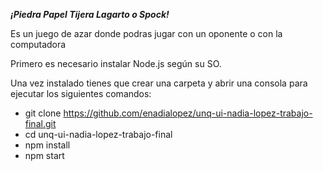 ***¡Piedra Papel Tijera Lagarto o Spock!***

Es un juego de azar donde podras jugar con un oponente o con la computadora

Primero es necesario instalar Node.js según su SO.

Una vez instalado tienes que crear una carpeta y abrir una consola para ejecutar los siguientes comandos:

* git clone https://github.com/enadialopez/unq-ui-nadia-lopez-trabajo-final.git
* cd unq-ui-nadia-lopez-trabajo-final
* npm install
* npm start
